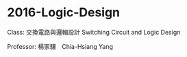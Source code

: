 # 2016-Logic-Design

Class: 交換電路與邏輯設計 Switching Circuit and Logic Design

Professor: 楊家驤　Chia-Hsiang Yang
